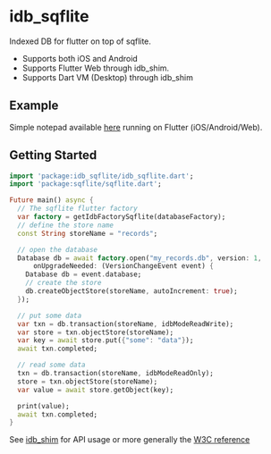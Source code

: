 # idb_sqflite

Indexed DB for flutter on top of sqflite.

* Supports both iOS and Android
* Supports Flutter Web through idb_shim.
* Supports Dart VM (Desktop) through idb_shim

## Example

Simple notepad available [here](https://github.com/alextekartik/flutter_app_example/tree/master/notepad) running on
Flutter (iOS/Android/Web).

## Getting Started

```dart
import 'package:idb_sqflite/idb_sqflite.dart';
import 'package:sqflite/sqflite.dart';

Future main() async {
  // The sqflite flutter factory
  var factory = getIdbFactorySqflite(databaseFactory);
  // define the store name
  const String storeName = "records";

  // open the database
  Database db = await factory.open("my_records.db", version: 1,
      onUpgradeNeeded: (VersionChangeEvent event) {
    Database db = event.database;
    // create the store
    db.createObjectStore(storeName, autoIncrement: true);
  });

  // put some data
  var txn = db.transaction(storeName, idbModeReadWrite);
  var store = txn.objectStore(storeName);
  var key = await store.put({"some": "data"});
  await txn.completed;

  // read some data
  txn = db.transaction(storeName, idbModeReadOnly);
  store = txn.objectStore(storeName);
  var value = await store.getObject(key);

  print(value);
  await txn.completed;
}
```

See [idb_shim](https://github.com/tekartik/idb_shim.dart) for API usage or more generally the 
[W3C reference](https://www.w3.org/TR/IndexedDB-2/) 


